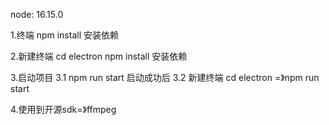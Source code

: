 node: 16.15.0

1.终端
npm install 安装依赖

2.新建终端
cd electron 
npm install 安装依赖

3.启动项目
3.1 npm run start 启动成功后
3.2 新建终端 cd electron =》npm run start

4.使用到开源sdk=》ffmpeg

